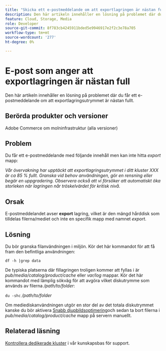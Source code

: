 ```yaml
---
title: "Skicka ett e-postmeddelande om att exportlagringen är nästan full"
description: Den här artikeln innehåller en lösning på problemet där du får ett e-postmeddelande om att exportlagringsutrymmet är nästan fullt.
feature: Cloud, Storage, Media
role: Developer
source-git-commit: 8f783cb4245911bded5e9946917e2f2c3e78a705
workflow-type: tm+mt
source-wordcount: '277'
ht-degree: 0%

---
```


# E-post som anger att exportlagringen är nästan full

Den här artikeln innehåller en lösning på problemet där du får ett e-postmeddelande om att exportlagringsutrymmet är nästan fullt.

## Berörda produkter och versioner

Adobe Commerce om molninfrastruktur (alla versioner)

## Problem

Du får ett e-postmeddelande med följande innehåll men kan inte hitta *export* mapp:

*Vår övervakning har upptäckt att exportlagringsutrymmet i ditt kluster XXX är ca 85 % fullt.*
*Granska vid behov användningen, gör en rensning eller begär en uppgradering.*
*Observera också att vi försöker att automatiskt öka storleken när lagringen når tröskelvärdet för kritisk nivå.*

## Orsak

E-postmeddelandet avser **export** lagring, vilket är den mängd hårddisk som tilldelas filerna/mediet och inte en specifik mapp med namnet *export*.

## Lösning

Du bör granska filanvändningen i miljön. Kör det här kommandot för att få fram den befintliga användningen:

`df -h |grep data`

De typiska platserna där fillagringen troligen kommer att fyllas i är *pub/media/catalog/product/cache* eller *var/log* mappar. Kör det här kommandot med lämplig sökväg för att avgöra vilket diskutrymme som används av filerna */path/to/folder*:

`du -shc` */path/to/folder*

Om mediediskanvändningen utgör en stor del av det totala diskutrymmet kanske du bör aktivera [Snabb djupbildsoptimering](https://experienceleague.adobe.com/en/docs/commerce-cloud-service/user-guide/cdn/fastly-image-optimization#deep-image-optimization)och sedan ta bort filerna i *pub/media/catalog/product/cache* mapp på servern manuellt.

## Relaterad läsning

[Kontrollera dedikerade kluster](https://experienceleague.adobe.com/en/docs/commerce-cloud-service/user-guide/develop/storage/manage-disk-space#check-dedicated-clusters) i vår kunskapsbas för support.